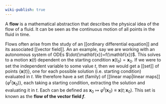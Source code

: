 ```yaml
---
wiki-publish: true
---
```

A **flow** is a mathematical abstraction that describes the physical idea of the flow of a fluid. It can be seen as the continuous motion of all points in the fluid in time.

Flows often arise from the study of an [[ordinary differential equation]] and its associated [[vector field]]. An an example, say we are working with an autonomous system of ODEs $\dot{\mathbf{x}}=f(\mathbf{x})$. This solves to a motion $\mathbf{x}(t)$ dependent on the starting condition $\mathbf{x}(t_{0})=\mathbf{x}_{0}$. If we were to set the independent variable to some value $t$, then we would get a [[set]] of points $\{ \mathbf{x}(t) \}$, one for each possible solution (i.e. starting condition) evaluated in $t$. We therefore have a set (family) of [[linear map|linear maps]] $\{ \varphi^{t}(\mathbf{x}_{0}) \}$, each taking a starting condition, extracting the solution and evaluating it in $t$. Each can be defined as $\mathbf{x}_{0}\mapsto \varphi^{t}(\mathbf{x}_{0})\equiv \mathbf{x}(t;\mathbf{x}_{0})$. This set is known as the **flow of the vector field $f$**.